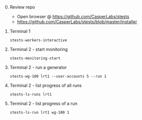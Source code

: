 0.  Review repo

    - Open browser @ https://github.com/CasperLabs/stests
    - https://github.com/CasperLabs/stests/blob/master/installer

1.  Terminal 1

    ```stests-workers-interactive```

2.  Terminal 2 - start monitoring

    ```stests-monitoring-start```

3.  Terminal 2 - run a generator

    ```stests-wg-100 lrt1 --user-accounts 5 --run 1```

4.  Terminal 2 - list progress of all runs

    ```stests-ls-runs lrt1```

5.  Terminal 2 - list progress of a run

    ```stests-ls-run lrt1 wg-100 1```

